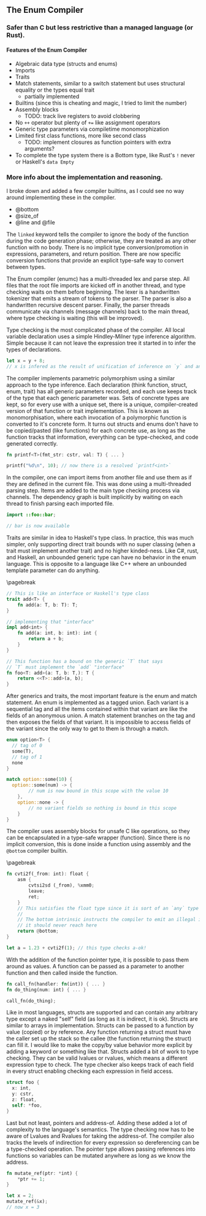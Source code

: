 ## The Enum Compiler
### Safer than C but less restrictive than a managed language (or Rust).

#### Features of the Enum Compiler

  - Algebraic data type (structs and enums)
  - Imports
  - Traits
  - Match statements, similar to a switch statement but uses structural equality or the types equal trait
    - partially implemented
  - Builtins (since this is cheating and magic, I tried to limit the number)
  - Assembly blocks
    - TODO: track live registers to avoid clobbering
  - No `++` operator but plenty of `+=` like assignment operators
  - Generic type parameters via compiletime monomorphization
  - Limited first class functions, more like second class
    - TODO: implement closures as function pointers with extra arguments?
  - To complete the type system there is a Bottom type, like Rust's `!` never or Haskell's `data Empty`

### More info about the implementation and reasoning.

I broke down and added a few compiler builtins, as I could see no way around implementing
these in the compiler.

  - @bottom
  - @size_of<T>
  - @line and @file

The `linked` keyword tells the compiler to ignore the body of the function during the code generation phase;
otherwise, they are treated as any other function with no body. There is no implicit type conversion/promotion
in expressions, parameters, and return position. There are now specific conversion functions that provide
an explicit type-safe way to convert between types.

The Enum compiler (enumc) has a multi-threaded lex and parse step. All files that the root file imports
are kicked off in another thread, and type checking waits on them before beginning. The lexer is a handwritten
tokenizer that emits a stream of tokens to the parser. The parser is also a handwritten recursive descent parser.
Finally, the parser threads communicate via channels (message channels) back to the main thread, where type
checking is waiting (this will be improved).

Type checking is the most complicated phase of the compiler. All local variable declaration uses a simple
Hindley-Milner type inference algorithm. Simple because it can not leave the expression tree it started in
to infer the types of declarations.

```rust
let x = y + 8;
// x is infered as the result of unification of inference on `y` and an `int`
```

The compiler implements parametric polymorphism using a similar approach to the type inference.
Each declaration (think function, struct, enum, trait) has all generic parameters recorded, and
each use keeps track of the type that each generic parameter was. Sets of concrete types are kept,
so for every use with a unique set, there is a unique, compiler-created version of that function or
trait implementation. This is known as monomorphisation, where each invocation of a polymorphic function
is converted to it's concrete form. It turns out structs and enums don't have to be copied/pasted (like functions)
for each concrete use, as long as the function tracks that information, everything can be type-checked,
and code generated correctly.

```rust
fn printf<T>(fmt_str: cstr, val: T) { ... }

printf("%d\n", 10); // now there is a resolved `printf<int>`
```

In the compiler, one can import items from another file and use them as if they are defined in the
current file. This was done using a multi-threaded parsing step. Items are added to the main type checking
process via channels. The dependency graph is built implicitly by waiting on each thread to finish parsing
each imported file.

```java
import ::foo::bar;

// bar is now available
```

Traits are similar in idea to Haskell's type class. In practice, this was much simpler, only supporting direct
trait bounds with no super classing (when a trait must implement another trait) and no higher kinded-ness.
Like C#, rust, and Haskell, an unbounded generic type can have no behavior in the enum language. This is
opposite to a language like C++ where an unbounded template parameter can do anything.

\pagebreak

```rust
// This is like an interface or Haskell's type class
trait add<T> {
    fn add(a: T, b: T): T;
}

// implementing that "interface"
impl add<int> {
    fn add(a: int, b: int): int {
        return a + b;
    }
}

// This function has a bound on the generic `T` that says
// `T` must implement the `add` "interface"
fn foo<T: add>(a: T, b: T,): T {
    return <<T>::add>(a, b);
}
```

After generics and traits, the most important feature is the enum and match statement. An enum is implemented
as a tagged union. Each variant is a sequential tag and all the items contained within that variant are like the
fields of an anonymous union. A match statement branches on the tag and then exposes the fields of that variant.
It is impossible to access fields of the variant since the only way to get to them is through a match.

```rust
enum option<T> {
  // tag of 0
  some(T),
  // tag of 1
  none
}

match option::some(10) {
  option::some(num) -> {
        // num is now bound in this scope with the value 10
    },
    option::none -> {
        // no variant fields so nothing is bound in this scope
    }
}
```

The compiler uses assembly blocks for unsafe C like operations, so they can be encapsulated in a type-safe
wrapper (function). Since there is no implicit conversion, this is done inside a function using assembly
and the `@bottom` compiler builtin.

\pagebreak

```rust
fn cvti2f(_from: int): float {
    asm {
        cvtsi2sd (_from), %xmm0;
        leave;
        ret;
    }
    // This satisfies the float type since it is sort of an `any` type
    //
    // The bottom intrinsic instructs the compiler to emit an illegal instruction (ud2) since
    // it should never reach here
    return @bottom;
}

let a = 1.23 + cvti2f(1); // this type checks a-ok!
```

With the addition of the function pointer type, it is possible to pass them around as values. A function can be
passed as a parameter to another function and then called inside the function.

```rust
fn call_fn(handler: fn(int)) { ... }
fn do_thing(num: int) { ... }

call_fn(do_thing);
```

Like in most languages, structs are supported and can contain any arbitrary type except a naked "self" field
(as long as it is indirect, it is ok). Structs are similar to arrays in implementation. Structs can be passed to a
function by value (copied) or by reference. Any function returning a struct must have the caller set up the stack
so the callee (the function returning the struct) can fill it. I would like to make the copy/by value behavior
more explicit by adding a keyword or something like that. Structs added a bit of work to type checking. They can be
valid lvalues or rvalues, which means a different expression type to check. The type checker also keeps track of each
field in every struct enabling checking each expression in field access.

```rust
struct foo {
  x: int,
  y: cstr,
  z: float,
  self: *foo,
}
```

Last but not least, pointers and address-of. Adding these added a lot of complexity to the language's semantics. The
type checking now has to be aware of Lvalues and Rvalues for taking the address-of. The compiler also tracks the levels
of indirection for every expression so dereferencing can be a type-checked operation. The pointer type allows passing
references into functions so variables can be mutated anywhere as long as we know the address.

```rust
fn mutate_ref(ptr: *int) {
    *ptr += 1;
}

let x = 2;
mutate_ref(&x);
// now x = 3
```
